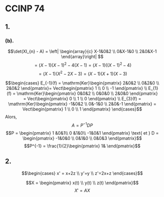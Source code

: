 # CCINP 74
## 1. 
### (b).
$$\det(XI_{n} - A) = \left| \begin{array}{c}
X-1&0&2 \\
0&X-1&0 \\
2&0&X-1
\end{array}\right|  $$
$$= (X-1)(X-1)^{2} - 4(X-1)=(X-1)((X-1)^{2} - 4)$$
$$= (X-1)(X^{2}-2X -3) = (X-1)(X+1)(X-3)$$

$$\begin{cases}
E_{-1}(f) = \mathrm{Ker}\begin{pmatrix}
2&0&2 \\
0&2&0 \\
2&0&2
\end{pmatrix}= Vect\begin{pmatrix}
1 \\
0 \\
-1
\end{pmatrix} \\
E_{1}(f) = \mathrm{Ker}\begin{pmatrix}
0&0&2 \\
0&0&0 \\
2&0&0
\end{pmatrix} = Vect\begin{pmatrix}
0 \\
1 \\
0
\end{pmatrix} \\
E_{3}(f) = \mathrm{Ker}\begin{pmatrix}
-1&0&2 \\
0&-1&0 \\
2&0&-1
\end{pmatrix} = Vect\begin{pmatrix}
1 \\
0 \\
1
\end{pmatrix}
\end{cases}$$
Alors, 
$$A = P^{-1}DP$$
$$P = \begin{pmatrix}
1 &0&1\\
0 &1&0\\
-1&0&1
\end{pmatrix} \text{ et } D = \begin{pmatrix}
-1&0&0 \\
0&1&0 \\
0&0&3
\end{pmatrix}$$
$$P^{-1} = \frac{1}{2}\begin{pmatrix}
1&
\end{pmatrix}$$


## 2.
$$\begin{cases}
x' = x+2z \\
y'=y \\
z'=2x+z
\end{cases}$$

$$X = \begin{pmatrix}
x(t) \\
y(t) \\
z(t)
\end{pmatrix}$$
$$X' = AX$$

